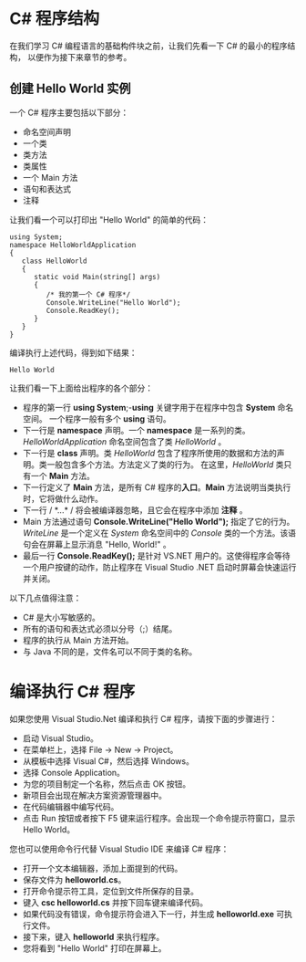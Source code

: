 # C# 程序结构

在我们学习 C# 编程语言的基础构件块之前，让我们先看一下 C# 的最小的程序结构，
以便作为接下来章节的参考。

## 创建 Hello World 实例

一个 C# 程序主要包括以下部分：

- 命名空间声明
- 一个类
- 类方法
- 类属性
- 一个 Main 方法
- 语句和表达式
- 注释

让我们看一个可以打印出 "Hello World" 的简单的代码：

```
using System;
namespace HelloWorldApplication
{
   class HelloWorld
   {
      static void Main(string[] args)
      {
         /* 我的第一个 C# 程序*/
         Console.WriteLine("Hello World");
         Console.ReadKey();
      }
   }
}
```
编译执行上述代码，得到如下结果：

```
Hello World
```

让我们看一下上面给出程序的各个部分：

- 程序的第一行 **using System**;-**using** 关键字用于在程序中包含 **System** 命名空间。 一个程序一般有多个 **using** 语句。
- 下一行是 **namespace** 声明。一个 **namespace** 是一系列的类。*HelloWorldApplication* 命名空间包含了类 *HelloWorld* 。
- 下一行是 **class** 声明。类 *HelloWorld* 包含了程序所使用的数据和方法的声明。类一般包含多个方法。方法定义了类的行为。
在这里，*HelloWorld* 类只有一个 **Main** 方法。
- 下一行定义了 **Main** 方法，是所有 C# 程序的**入口**。**Main** 方法说明当类执行时，它将做什么动作。
- 下一行 / \*...\* / 将会被编译器忽略，且它会在程序中添加 **注释** 。
- Main 方法通过语句 **Console.WriteLine("Hello World");** 指定了它的行为。
*WriteLine* 是一个定义在 *System* 命名空间中的 *Console* 类的一个方法。该语句会在屏幕上显示消息 "Hello, World!" 。
- 最后一行 **Console.ReadKey();** 是针对 VS.NET 用户的。这使得程序会等待一个用户按键的动作，防止程序在 Visual Studio .NET 启动时屏幕会快速运行并关闭。

以下几点值得注意：

- C# 是大小写敏感的。
- 所有的语句和表达式必须以分号（;）结尾。
- 程序的执行从 Main 方法开始。
- 与 Java 不同的是，文件名可以不同于类的名称。

# 编译执行 C# 程序

如果您使用 Visual Studio.Net 编译和执行 C# 程序，请按下面的步骤进行：

- 启动 Visual Studio。
- 在菜单栏上，选择 File -> New -> Project。
- 从模板中选择 Visual C#，然后选择 Windows。
- 选择 Console Application。
- 为您的项目制定一个名称，然后点击 OK 按钮。
- 新项目会出现在解决方案资源管理器中。
- 在代码编辑器中编写代码。
- 点击 Run 按钮或者按下 F5 键来运行程序。会出现一个命令提示符窗口，显示 Hello World。

您也可以使用命令行代替 Visual Studio IDE 来编译 C# 程序：

- 打开一个文本编辑器，添加上面提到的代码。
- 保存文件为 **helloworld.cs**。
- 打开命令提示符工具，定位到文件所保存的目录。
- 键入 **csc helloworld.cs** 并按下回车键来编译代码。
- 如果代码没有错误，命令提示符会进入下一行，并生成 **helloworld.exe** 可执行文件。
- 接下来，键入 **helloworld** 来执行程序。
- 您将看到 "Hello World" 打印在屏幕上。
